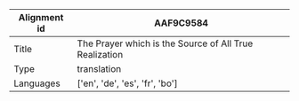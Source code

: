 |Alignment id | AAF9C9584
| --- | --- 
|Title | The Prayer which is the Source of All True Realization 
|Type | translation
|Languages | ['en', 'de', 'es', 'fr', 'bo']